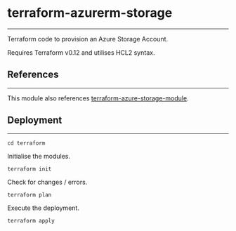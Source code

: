 # terraform-azurerm-storage
-------------

Terraform code to provision an Azure Storage Account.

Requires Terraform v0.12 and utilises HCL2 syntax.

## References
-------------

This module also references [terraform-azure-storage-module](https://github.com/cjthorpe/terraform-azure-modules/tree/master/terraform-azure-storage-module).

## Deployment 
-------------

``` 
cd terraform 
``` 
 
Initialise the modules. 
 
``` 
terraform init 
``` 
 
Check for changes / errors. 
 
``` 
terraform plan 
``` 
 
Execute the deployment. 
 
``` 
terraform apply
```
